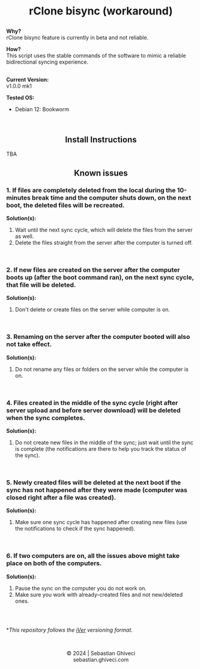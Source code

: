 # <p align="center"><b>rClone bisync (workaround)</b>

<b>Why?</b> <br>
rClone bisync feature is currently in beta and not reliable.

<b>How?</b><br>
This script uses the stable commands of the software to mimic a reliable bidirectional syncing experience.

##

<b>Current Version:</b><br>
v1.0.0 mk1

<b>Tested OS:</b><br>
- Debian 12: Bookworm

<br>

<h2 align="center">Install Instructions</h2>
TBA

<br>

<h2 align="center">Known issues</h2>
<h3>1. If files are completely deleted from the local during the 10-minutes break time and the computer shuts down, on the next boot, the deleted files will be recreated. </h3>

<b>Solution(s):</b>
1. Wait until the next sync cycle, which will delete the files from the server as well.
2. Delete the files straight from the server after the computer is turned off.

<br>

<h3>2. If new files are created on the server after the computer boots up (after the boot command ran), on the next sync cycle, that file will be deleted.</h3>

<b>Solution(s):</b>
1. Don't delete or create files on the server while computer is on.

<br>

<h3>3. Renaming on the server after the computer booted will also not take effect. </h3>

<b>Solution(s):</b>
1. Do not rename any files or folders on the server while the computer is on.

<br>

<h3>4. Files created in the middle of the sync cycle (right after server upload and before server download) will be deleted when the sync completes.</h3>

<b>Solution(s):</b>
1. Do not create new files in the middle of the sync; just wait until the sync is complete (the notifications are there to help you track the status of the sync).

<br>

<h3>5. Newly created files will be deleted at the next boot if the sync has not happened after they were made (computer was closed right after a file was created).</h3>

<b>Solution(s):</b>
1. Make sure one sync cycle has happened after creating new files (use the notifications to check if the sync happened).

<br>

<h3>6. If two computers are on, all the issues above might take place on both of the computers.</h3>

<b>Solution(s):</b>
1. Pause the sync on the computer you do not work on.
2. Make sure you work with already-created files and not new/deleted ones.

<br>

##
**This repository follows the [iVer](https://github.com/frontfacer/iVer) versioning format.*

<br>
<p align="center">© 2024 | Sebastian Ghiveci<br/>sebastian.ghiveci.com<br>